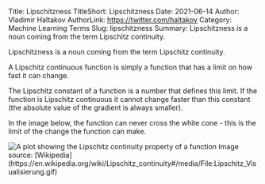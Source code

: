 Title: Lipschitzness
TitleShort: Lipschitzness
Date: 2021-06-14
Author: Vladimir Haltakov
AuthorLink: https://twitter.com/haltakov
Category: Machine Learning Terms
Slug: lipschitzness
Summary: Lipschitzness is a noun coming from the term Lipschitz continuity.

Lipschitzness is a noun coming from the term Lipschitz continuity.

A Lipschitz continuous function is simply a function that has a limit on how fast it can change.

The Lipschitz constant of a function is a number that defines this limit. If the function is Lipschitz continuous it cannot change faster than this constant (the absolute value of the gradient is always smaller).

In the image below, the function can never cross the white cone - this is the limit of the change the function can make.

<img class="w-full md:w-1/2 lg:w-3/5 mx-auto my-4" src="{{ SITEURL }}/images/lipschitz.gif" alt="A plot showing the Lipschitz continuity property of a function">
Image source: [Wikipedia](https://en.wikipedia.org/wiki/Lipschitz_continuity#/media/File:Lipschitz_Visualisierung.gif)
